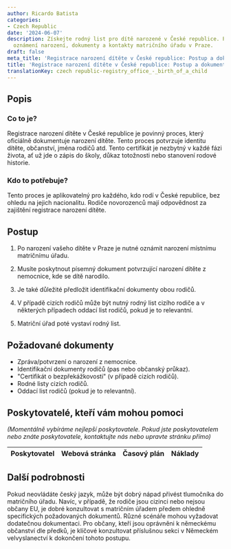 ```yaml
---
author: Ricardo Batista
categories:
- Czech Republic
date: '2024-06-07'
description: Získejte rodný list pro dítě narozené v České republice. Postup zahrnuje
  oznámení narození, dokumenty a kontakty matričního úřadu v Praze.
draft: false
meta_title: 'Registrace narození dítěte v České republice: Postup a dokumenty'
title: 'Registrace narození dítěte v České republice: Postup a dokumenty'
translationKey: czech republic-registry_office_-_birth_of_a_child
---
```



## Popis
### Co to je?
Registrace narození dítěte v České republice je povinný proces, který oficiálně dokumentuje narození dítěte. Tento proces potvrzuje identitu dítěte, občanství, jména rodičů atd. Tento certifikát je nezbytný v každé fázi života, ať už jde o zápis do školy, důkaz totožnosti nebo stanovení rodové historie.

### Kdo to potřebuje?
Tento proces je aplikovatelný pro každého, kdo rodí v České republice, bez ohledu na jejich nacionalitu. Rodiče novorozenců mají odpovědnost za zajištění registrace narození dítěte.

## Postup

1. Po narození vašeho dítěte v Praze je nutné oznámit narození místnímu matričnímu úřadu.

2. Musíte poskytnout písemný dokument potvrzující narození dítěte z nemocnice, kde se dítě narodilo.

3. Je také důležité předložit identifikační dokumenty obou rodičů.

4. V případě cizích rodičů může být nutný rodný list cizího rodiče a v některých případech oddací list rodičů, pokud je to relevantní.

5. Matriční úřad poté vystaví rodný list.

## Požadované dokumenty

- Zpráva/potvrzení o narození z nemocnice.
- Identifikační dokumenty rodičů (pas nebo občanský průkaz).
- "Certifikát o bezpřekážkovosti" (v případě cizích rodičů).
- Rodné listy cizích rodičů.
- Oddací list rodičů (pokud je to relevantní).

## Poskytovatelé, kteří vám mohou pomoci

_(Momentálně vybíráme nejlepší poskytovatele. Pokud jste poskytovatelem nebo znáte poskytovatele, kontaktujte nás nebo upravte stránku přímo)_

| Poskytovatel    |     Webová stránka  |     Časový plán   |      Náklady    |
| --------------- | --------------- |  :-------------: | :-------------: |

## Další podrobnosti

Pokud neovládáte český jazyk, může být dobrý nápad přivést tlumočníka do matričního úřadu. Navíc, v případě, že rodiče jsou cizinci nebo nejsou občany EU, je dobré konzultovat s matričním úřadem předem ohledně specifických požadovaných dokumentů. Různé scénáře mohou vyžadovat dodatečnou dokumentaci. Pro občany, kteří jsou oprávněni k německému občanství dle předků, je klíčové konzultovat příslušnou sekci v Německém velvyslanectví k dokončení tohoto postupu.